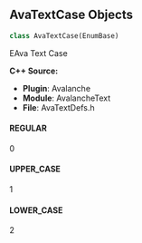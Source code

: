 ## AvaTextCase Objects

```python
class AvaTextCase(EnumBase)
```

EAva Text Case

**C++ Source:**

- **Plugin**: Avalanche
- **Module**: AvalancheText
- **File**: AvaTextDefs.h

<a id="unreal.AvaTextCase.REGULAR"></a>

#### REGULAR

0

<a id="unreal.AvaTextCase.UPPER_CASE"></a>

#### UPPER_CASE

1

<a id="unreal.AvaTextCase.LOWER_CASE"></a>

#### LOWER_CASE

2

<a id="unreal.CEClonerTextureSampleChannel"></a>